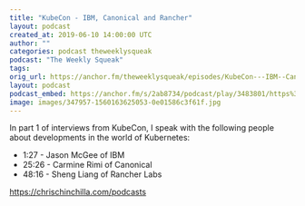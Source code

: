 ```yaml
---
title: "KubeCon - IBM, Canonical and Rancher"
layout: podcast
created_at: 2019-06-10 14:00:00 UTC
author: ""
categories: podcast theweeklysqueak
podcast: "The Weekly Squeak"
tags:
orig_url: https://anchor.fm/theweeklysqueak/episodes/KubeCon---IBM--Canonical-and-Rancher-e48qmp
layout: podcast
podcast_embed: https://anchor.fm/s/2ab8734/podcast/play/3483801/https%3A%2F%2Fd3ctxlq1ktw2nl.cloudfront.net%2Fstaging%2F2019-5-6%2F16527616-44100-2-0f10f8b98c827.m4a
image: images/347957-1560163625053-0e01586c3f61f.jpg
---
```

In part 1 of interviews from KubeCon, I speak with the following people about developments in the world of Kubernetes:

- 1:27 - Jason McGee of IBM
- 25:26 - Carmine Rimi of Canonical
- 48:16 - Sheng Liang of Rancher Labs

https://chrischinchilla.com/podcasts